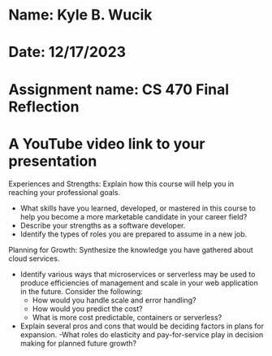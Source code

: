 # Name: Kyle B. Wucik
# Date: 12/17/2023
# Assignment name: CS 470 Final Reflection
# A YouTube video link to your presentation

Experiences and Strengths: Explain how this course will help you in reaching your professional goals.
  - What skills have you learned, developed, or mastered in this course to help you become a more marketable candidate in your career field?
  - Describe your strengths as a software developer.
  - Identify the types of roles you are prepared to assume in a new job.

Planning for Growth: Synthesize the knowledge you have gathered about cloud services.
  - Identify various ways that microservices or serverless may be used to produce efficiencies of management and scale in your web application in the future. Consider the following:
    - How would you handle scale and error handling?
    - How would you predict the cost?
    - What is more cost predictable, containers or serverless?
  - Explain several pros and cons that would be deciding factors in plans for expansion.
   -What roles do elasticity and pay-for-service play in decision making for planned future growth?
